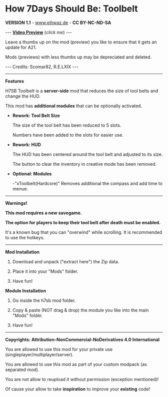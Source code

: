 # How 7Days Should Be: Toolbelt

**VERSION 1.1** - www.eihwaz.de - **CC BY-NC-ND-SA**

--- [**Video Preview**](https://www.youtube.com/watch?v=WHwMi6P5IW8) (*click me*) ---

Leave a thumbs up on the mod (preview) you like to ensure that it gets an update for A21.

Mods (previews) with less thumbs up may be depreciated and deleted.

--- Credits: Scomar82, R.E.LXIX  ---

--- --- --- --- --- --- --- --- ---

**Features**

H7SB Toolbelt is a **server-side** mod that reduces the size of tool belts and change the HUD.

This mod has **additional modules** that can be optionally activated.

* **Rework: Tool Belt Size**

	The size of the tool belt has been reduced to 5 slots.
	
	Numbers have been added to the slots for easier use. 
	
* **Rework: HUD**

	The HUD has been centered around the tool belt and adjusted to its size.

	The button to clear the inventory in creative mode has been removed.
	
* **Optional: Modules**
	
	-"xToolbelt(Hardcore)" Removes additional the compass and add time to menue.
	
--- --- --- --- --- --- --- --- ---
	
**Warnings!**

**This mod requires a new savegame.**

**The option for players to keep their tool belt after death must be enabled.**

It's a known bug that you can "overwind" while scrolling. It is recommended to use the hotkeys.

--- --- --- --- --- --- --- --- ---

**Mod Installation**

1. Download and unpack ("extract here") the Zip data.

2. Place it into your "Mods" folder.

3. Have fun!

**Module Installation**

1. Go inside the h7sb mod folder.
	
2. Copy & paste (NOT drag & drop) the module you like into the main "Mods" folder.

3. Have fun!

--- --- --- --- --- --- --- --- ---

**Copyrights: Attribution-NonCommercial-NoDerivatives 4.0 International**

You are allowed to use this mod for your private use (singleplayer/multiplayer/server).

You are allowed to use this mod as part of your custom modpack (as separated mod).

You are not allow to reupload it without permission (exception mentioned)!

Of cause your allow to take **inspiration** to improve your **existing** code!
